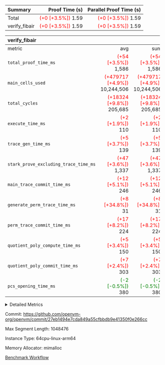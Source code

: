 | Summary | Proof Time (s) | Parallel Proof Time (s) |
|:---|---:|---:|
| Total | <span style='color: red'>(+0 [+3.5%])</span> 1.59 | <span style='color: red'>(+0 [+3.5%])</span> 1.59 |
| verify_fibair | <span style='color: red'>(+0 [+3.5%])</span> 1.59 | <span style='color: red'>(+0 [+3.5%])</span> 1.59 |


| verify_fibair |||||
|:---|---:|---:|---:|---:|
|metric|avg|sum|max|min|
| `total_proof_time_ms ` | <span style='color: red'>(+54 [+3.5%])</span> 1,586 | <span style='color: red'>(+54 [+3.5%])</span> 1,586 | <span style='color: red'>(+54 [+3.5%])</span> 1,586 | <span style='color: red'>(+54 [+3.5%])</span> 1,586 |
| `main_cells_used     ` | <span style='color: red'>(+479717 [+4.9%])</span> 10,244,506 | <span style='color: red'>(+479717 [+4.9%])</span> 10,244,506 | <span style='color: red'>(+479717 [+4.9%])</span> 10,244,506 | <span style='color: red'>(+479717 [+4.9%])</span> 10,244,506 |
| `total_cycles        ` | <span style='color: red'>(+18324 [+9.8%])</span> 205,685 | <span style='color: red'>(+18324 [+9.8%])</span> 205,685 | <span style='color: red'>(+18324 [+9.8%])</span> 205,685 | <span style='color: red'>(+18324 [+9.8%])</span> 205,685 |
| `execute_time_ms     ` | <span style='color: red'>(+2 [+1.9%])</span> 110 | <span style='color: red'>(+2 [+1.9%])</span> 110 | <span style='color: red'>(+2 [+1.9%])</span> 110 | <span style='color: red'>(+2 [+1.9%])</span> 110 |
| `trace_gen_time_ms   ` | <span style='color: red'>(+5 [+3.7%])</span> 139 | <span style='color: red'>(+5 [+3.7%])</span> 139 | <span style='color: red'>(+5 [+3.7%])</span> 139 | <span style='color: red'>(+5 [+3.7%])</span> 139 |
| `stark_prove_excluding_trace_time_ms` | <span style='color: red'>(+47 [+3.6%])</span> 1,337 | <span style='color: red'>(+47 [+3.6%])</span> 1,337 | <span style='color: red'>(+47 [+3.6%])</span> 1,337 | <span style='color: red'>(+47 [+3.6%])</span> 1,337 |
| `main_trace_commit_time_ms` | <span style='color: red'>(+12 [+5.1%])</span> 246 | <span style='color: red'>(+12 [+5.1%])</span> 246 | <span style='color: red'>(+12 [+5.1%])</span> 246 | <span style='color: red'>(+12 [+5.1%])</span> 246 |
| `generate_perm_trace_time_ms` | <span style='color: red'>(+8 [+34.8%])</span> 31 | <span style='color: red'>(+8 [+34.8%])</span> 31 | <span style='color: red'>(+8 [+34.8%])</span> 31 | <span style='color: red'>(+8 [+34.8%])</span> 31 |
| `perm_trace_commit_time_ms` | <span style='color: red'>(+17 [+8.2%])</span> 224 | <span style='color: red'>(+17 [+8.2%])</span> 224 | <span style='color: red'>(+17 [+8.2%])</span> 224 | <span style='color: red'>(+17 [+8.2%])</span> 224 |
| `quotient_poly_compute_time_ms` | <span style='color: red'>(+5 [+3.4%])</span> 150 | <span style='color: red'>(+5 [+3.4%])</span> 150 | <span style='color: red'>(+5 [+3.4%])</span> 150 | <span style='color: red'>(+5 [+3.4%])</span> 150 |
| `quotient_poly_commit_time_ms` | <span style='color: red'>(+7 [+2.4%])</span> 303 | <span style='color: red'>(+7 [+2.4%])</span> 303 | <span style='color: red'>(+7 [+2.4%])</span> 303 | <span style='color: red'>(+7 [+2.4%])</span> 303 |
| `pcs_opening_time_ms ` | <span style='color: green'>(-2 [-0.5%])</span> 380 | <span style='color: green'>(-2 [-0.5%])</span> 380 | <span style='color: green'>(-2 [-0.5%])</span> 380 | <span style='color: green'>(-2 [-0.5%])</span> 380 |



<details>
<summary>Detailed Metrics</summary>

|  | verify_program_compile_ms | total_cells | stark_prove_excluding_trace_time_ms | quotient_poly_compute_time_ms | quotient_poly_commit_time_ms | perm_trace_commit_time_ms | pcs_opening_time_ms | main_trace_commit_time_ms |
| --- | --- | --- | --- | --- | --- | --- | --- |
|  | 5 | 65,536 | 64 | 3 | 13 | 0 | 34 | 13 | 

| air_name | rows | quotient_deg | main_cols | interactions | constraints | cells |
| --- | --- | --- | --- | --- | --- | --- |
| AccessAdapterAir<2> |  | 4 |  | 5 | 11 |  | 
| AccessAdapterAir<4> |  | 4 |  | 5 | 11 |  | 
| AccessAdapterAir<8> |  | 4 |  | 5 | 11 |  | 
| FibonacciAir | 32,768 | 1 | 2 |  | 5 | 65,536 | 
| FriReducedOpeningAir |  | 4 |  | 31 | 52 |  | 
| NativePoseidon2Air<BabyBearParameters>, 1> |  | 4 |  | 136 | 530 |  | 
| PhantomAir |  | 4 |  | 3 | 4 |  | 
| ProgramAir |  | 1 |  | 1 | 4 |  | 
| VariableRangeCheckerAir |  | 1 |  | 1 | 4 |  | 
| VmAirWrapper<AluNativeAdapterAir, FieldArithmeticCoreAir> |  | 4 |  | 15 | 23 |  | 
| VmAirWrapper<BranchNativeAdapterAir, BranchEqualCoreAir<1> |  | 4 |  | 11 | 22 |  | 
| VmAirWrapper<JalNativeAdapterAir, JalCoreAir> |  | 4 |  | 7 | 6 |  | 
| VmAirWrapper<NativeAdapterAir<2, 0>, PublicValuesCoreAir> |  | 4 |  | 11 | 22 |  | 
| VmAirWrapper<NativeLoadStoreAdapterAir<1>, NativeLoadStoreCoreAir<1> |  | 4 |  | 15 | 16 |  | 
| VmAirWrapper<NativeLoadStoreAdapterAir<4>, NativeLoadStoreCoreAir<4> |  | 4 |  | 15 | 16 |  | 
| VmAirWrapper<NativeVectorizedAdapterAir<4>, FieldExtensionCoreAir> |  | 4 |  | 15 | 23 |  | 
| VmConnectorAir |  | 4 |  | 3 | 8 |  | 
| VolatileBoundaryAir |  | 4 |  | 4 | 16 |  | 

| group | trace_gen_time_ms | total_proof_time_ms | total_cycles | total_cells | stark_prove_excluding_trace_time_ms | quotient_poly_compute_time_ms | quotient_poly_commit_time_ms | perm_trace_commit_time_ms | pcs_opening_time_ms | main_trace_commit_time_ms | main_cells_used | generate_perm_trace_time_ms | execute_time_ms |
| --- | --- | --- | --- | --- | --- | --- | --- | --- | --- | --- | --- | --- | --- |
| verify_fibair | 139 | 1,586 | 205,685 | 27,624,088 | 1,337 | 150 | 303 | 224 | 380 | 246 | 10,244,506 | 31 | 110 | 

| group | air_name | rows | prep_cols | perm_cols | main_cols | cells |
| --- | --- | --- | --- | --- | --- | --- |
| verify_fibair | AccessAdapterAir<2> | 65,536 |  | 12 | 11 | 1,507,328 | 
| verify_fibair | AccessAdapterAir<4> | 32,768 |  | 12 | 13 | 819,200 | 
| verify_fibair | AccessAdapterAir<8> | 128 |  | 12 | 17 | 3,712 | 
| verify_fibair | FriReducedOpeningAir | 1,024 |  | 36 | 25 | 62,464 | 
| verify_fibair | NativePoseidon2Air<BabyBearParameters>, 1> | 16,384 |  | 160 | 399 | 9,158,656 | 
| verify_fibair | PhantomAir | 4,096 |  | 8 | 6 | 57,344 | 
| verify_fibair | ProgramAir | 8,192 |  | 8 | 10 | 147,456 | 
| verify_fibair | VariableRangeCheckerAir | 262,144 | 2 | 8 | 1 | 2,359,296 | 
| verify_fibair | VmAirWrapper<AluNativeAdapterAir, FieldArithmeticCoreAir> | 131,072 |  | 20 | 29 | 6,422,528 | 
| verify_fibair | VmAirWrapper<BranchNativeAdapterAir, BranchEqualCoreAir<1> | 32,768 |  | 16 | 23 | 1,277,952 | 
| verify_fibair | VmAirWrapper<JalNativeAdapterAir, JalCoreAir> | 8,192 |  | 12 | 9 | 172,032 | 
| verify_fibair | VmAirWrapper<NativeLoadStoreAdapterAir<1>, NativeLoadStoreCoreAir<1> | 65,536 |  | 24 | 22 | 3,014,656 | 
| verify_fibair | VmAirWrapper<NativeLoadStoreAdapterAir<4>, NativeLoadStoreCoreAir<4> | 16,384 |  | 24 | 31 | 901,120 | 
| verify_fibair | VmAirWrapper<NativeVectorizedAdapterAir<4>, FieldExtensionCoreAir> | 8,192 |  | 20 | 38 | 475,136 | 
| verify_fibair | VmConnectorAir | 2 | 1 | 8 | 4 | 24 | 
| verify_fibair | VolatileBoundaryAir | 65,536 |  | 8 | 11 | 1,245,184 | 

</details>


Commit: https://github.com/openvm-org/openvm/commit/27eb1494e7cda849a55cfbbdb9e41350f0e266cc

Max Segment Length: 1048476

Instance Type: 64cpu-linux-arm64

Memory Allocator: mimalloc

[Benchmark Workflow](https://github.com/openvm-org/openvm/actions/runs/13136034372)
